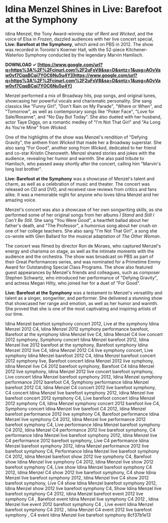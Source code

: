 
 
# Idina Menzel Shines in Live: Barefoot at the Symphony
 
Idina Menzel, the Tony Award-winning star of *Rent* and *Wicked*, and the voice of Elsa in *Frozen*, dazzled audiences with her live concert special, **Live: Barefoot at the Symphony**, which aired on PBS in 2012. The show was recorded in Toronto's Koerner Hall, with the 52-piece Kitchener-Waterloo Symphony conducted by the legendary Marvin Hamlisch.
 
**DOWNLOAD ✓ [https://www.google.com/url?q=https%3A%2F%2Fcinurl.com%2F2uFsV8&sa=D&sntz=1&usg=AOvVaw0vf7CqqBCqi7YOC6Nu5u4Y](https://www.google.com/url?q=https%3A%2F%2Fcinurl.com%2F2uFsV8&sa=D&sntz=1&usg=AOvVaw0vf7CqqBCqi7YOC6Nu5u4Y)**


 
Menzel performed a mix of Broadway hits, pop songs, and original tunes, showcasing her powerful vocals and charismatic personality. She sang classics like "Funny Girl", "Don't Rain on My Parade", "Where or When", and "Tomorrow", as well as contemporary songs like "Poker Face", "Love for Sale/Roxanne", and "No Day But Today". She also dueted with her husband, actor Taye Diggs, on a romantic medley of "I'm Not That Girl" and "As Long As You're Mine" from *Wicked*.
 
One of the highlights of the show was Menzel's rendition of "Defying Gravity", the anthem from *Wicked* that made her a Broadway superstar. She also sang "For Good", another song from *Wicked*, dedicated to her friend and co-star Kristin Chenoweth. Menzel shared stories and jokes with the audience, revealing her humor and warmth. She also paid tribute to Hamlisch, who passed away shortly after the concert, calling him "Marvin's long lost brother".
 
**Live: Barefoot at the Symphony** was a showcase of Menzel's talent and charm, as well as a celebration of music and theater. The concert was released on CD and DVD, and received rave reviews from critics and fans alike. It was a memorable night for anyone who loves Idina Menzel and her amazing voice.
  
Menzel's concert was also a showcase of her own songwriting skills, as she performed some of her original songs from her albums *I Stand* and *Still I Can't Be Still*. She sang "You Were Good", a heartfelt ballad about her father's death, and "The Professor", a humorous song about her crush on one of her college teachers. She also sang "I'm Not That Girl", a song she co-wrote with Glen Ballard for the musical adaptation of *The Other Woman*.
 
The concert was filmed by director Ron de Moraes, who captured Menzel's energy and charisma on stage, as well as the intimate moments with the audience and the orchestra. The show was broadcast on PBS as part of their Great Performances series, and was nominated for a Primetime Emmy Award for Outstanding Special Class Programs. The show also featured guest appearances by Menzel's friends and colleagues, such as composer Stephen Schwartz, who introduced her performance of "Defying Gravity", and actress Megan Hilty, who joined her for a duet of "For Good".
 
**Live: Barefoot at the Symphony** was a testament to Menzel's versatility and talent as a singer, songwriter, and performer. She delivered a stunning show that showcased her range and emotion, as well as her humor and warmth. She proved that she is one of the most captivating and inspiring artists of our time.
 
Idina Menzel barefoot symphony concert 2012,  Live at the symphony Idina Menzel 2012 C4,  Idina Menzel 2012 symphony performance barefoot,  Barefoot at the symphony Idina Menzel live C4,  Idina Menzel C4 live concert 2012 symphony,  Symphony concert Idina Menzel barefoot 2012,  Idina Menzel live 2012 barefoot at the symphony,  Barefoot symphony Idina Menzel 2012 live C4,  Idina Menzel 2012 C4 live symphony concert,  Live symphony Idina Menzel barefoot 2012 C4,  Idina Menzel barefoot concert 2012 symphony live,  Barefoot concert Idina Menzel 2012 live symphony,  Idina Menzel live C4 2012 barefoot symphony,  Barefoot C4 Idina Menzel 2012 live symphony,  Idina Menzel 2012 live concert barefoot symphony,  Live concert Idina Menzel barefoot symphony 2012,  Idina Menzel symphony performance 2012 barefoot C4,  Symphony performance Idina Menzel barefoot 2012 C4,  Idina Menzel C4 concert 2012 live barefoot symphony,  C4 concert Idina Menzel live barefoot symphony 2012,  Idina Menzel live barefoot concert 2012 symphony C4,  Live barefoot concert Idina Menzel 2012 symphony C4,  Idina Menzel symphony concert 2012 barefoot live C4,  Symphony concert Idina Menzel live barefoot C4 2012,  Idina Menzel barefoot performance 2012 live symphony C4,  Barefoot performance Idina Menzel live symphony C4 2012,  Idina Menzel live performance 2012 barefoot symphony C4,  Live performance Idina Menzel barefoot symphony C4 2012,  Idina Menzel C4 performance 2012 live barefoot symphony,  C4 performance Idina Menzel live barefoot symphony 2012,  Idina Menzel live C4 performance 2012 barefoot symphony,  Live C4 performance Idina Menzel barefoot symphony 2012,  Idina Menzel performance 2012 live barefoot symphony C4,  Performance Idina Menzel live barefoot symphony C4 2012,  Idina Menzel barefoot show 2012 live symphony C4,  Barefoot show Idina Menzel live symphony C4 2012,  Idina Menzel live show 2012 barefoot symphony C4,  Live show Idina Menzel barefoot symphony C4 2012,  Idina Menzel C4 show 2012 live barefoot symphony,  C4 show Idina Menzel live barefoot symphony 2012,  Idina Menzel live C4 show 2012 barefoot symphony,  Live C4 show Idina Menzel barefoot symphony 2012,  Idina Menzel show 2012 live barefoot symphony C4,  Show Idina Menzel live barefoot symphony C4 2012,  Idina Menzel barefoot event 2012 live symphony C4 ,  Barefoot event Idina Menzel live symphony C4 2012 ,  Idina Menzel live event 2012 barefoot symphony C4 ,  Live event Idina Menzel barefoot symphony C4 2012 ,  Idina Menzel C4 event 2012 live barefoot symphony ,  C4 event Idina Menzel live barefoot symphony
 8cf37b1e13
 
